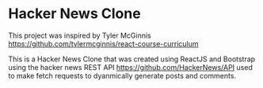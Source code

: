 # Hacker News Clone

This project was inspired by Tyler McGinnis https://github.com/tylermcginnis/react-course-curriculum

This is a Hacker News Clone that was created using ReactJS and Bootstrap using the hacker news REST API https://github.com/HackerNews/API used to make fetch requests to dyanmically generate posts and comments.